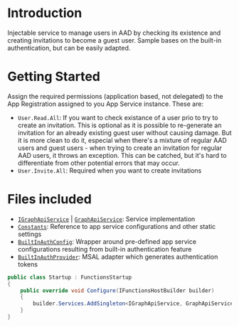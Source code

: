 # Introduction
Injectable service to manage users in AAD by checking its existence and creating invitations to become a guest user. Sample bases on the built-in authentication, but can be easily adapted.

# Getting Started
Assign the required permissions (application based, not delegated) to the App Registration assigned to you App Service instance. These are:
* `User.Read.All`: If you want to check existance of a user prio to try to create an invitation. This is optional as it is possible to re-generate an invitation for an already existing guest user without causing damage. But it is more clean to do it, especial when there's a mixture of regular AAD users and guest users - when trying to create an invitation for regular AAD users, it throws an exception. This can be catched, but it's hard to differentiate from other potential errors that may occur.
* `User.Invite.All`: Required when you want to create invitations

# Files included
* [`IGraphApiService`](./IGraphApiService.cs) | [`GraphApiService`](./GraphApiService.cs): Service implementation
* [`Constants`](./Constants.cs): Reference to app service configurations and other static settings
* [`BuiltInAuthConfig`](./BuiltInAuthConfig.cs): Wrapper around pre-defined app service configurations resulting from built-in authentication feature
* [`BuiltInAuthProvider`](./BuiltInAuthProvider.cs): MSAL adapter which generates authentication tokens

```csharp
public class Startup : FunctionsStartup
{
    public override void Configure(IFunctionsHostBuilder builder)
    {
        builder.Services.AddSingleton<IGraphApiService, GraphApiService>();
    }
}
```